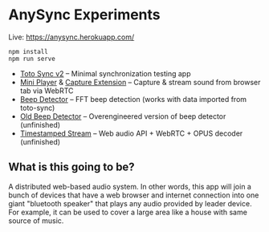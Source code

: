 # AnySync Experiments

Live: https://anysync.herokuapp.com/

```
npm install
npm run serve
```

* [Toto Sync v2](https://anysync.herokuapp.com/toto-sync/) &ndash; Minimal synchronization testing app
* [Mini Player](https://anysync.herokuapp.com/mini-player/?) & [Capture Extension](capture-extension)
 &ndash; Capture & stream sound from browser tab via WebRTC
* [Beep Detector](https://anysync.herokuapp.com/beep-detector/) &ndash; FFT beep detection (works with data imported from toto-sync)
* [Old Beep Detector](https://anysync.herokuapp.com/old-beep-detector/) &ndash; Overengineered version of beep detector (unfinished)
* [Timestamped Stream](https://anysync.herokuapp.com/timestamped-stream/) &ndash; Web audio API + WebRTC + OPUS decoder (unfinished)

## What is this going to be?

A distributed web-based audio system. In other words, this app will join a bunch of devices that have a web browser and internet connection into one giant "bluetooth speaker" that plays any audio provided by leader device. For example, it can be used to cover a large area like a house with same source of music.

